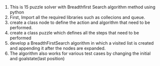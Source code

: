 1. This is 15 puzzle solver with Breadthfirst Search algorithm method using python 
2. First, Import all the required libraries such as collecions and queue.
3. create a class node to define the action and algorithm that need to be performed.
4. create a class puzzle which defines all the steps that need to be performed
5. develop a BreadthFirstSearch algorithm in which a visited list is created and appending it after the nodes are expanded.
6. The algorithm also works for various test cases by changing the initial and goalstate(last position) 
